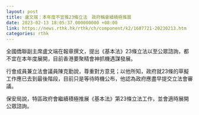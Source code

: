 ```yaml
---
layout: post
title: 盧文端：本年度不宜推23條立法　政府稱會續積極推展
date: 2023-02-13 18:05:37.000000000 +08:00
link: https://news.rthk.hk/rthk/ch/component/k2/1687721-20230213.htm
categories: rthk
---
```


全國僑聯副主席盧文端在報章撰文，提出《基本法》23條立法以至公眾諮詢，都不宜在本年度展開，目前香港要聚精會神抓機遇謀發展。

行會成員兼立法會議員陳克勤說，尊重對方意見；以他所知，政府就23條的草擬工作應已去到最後階段，目前只是等待時機公布，他認為政府應盡早提交立法會審議。

保安局說，特區政府會繼續積極推展《基本法》第23條立法工作，並會適時展開公眾諮詢。
